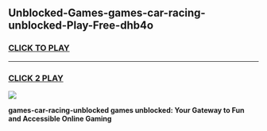 
## Unblocked-Games-games-car-racing-unblocked-Play-Free-dhb4o
<h3>
<a href="https://premium76.site?title=games-car-racing-unblocked&ref=19M">CLICK TO PLAY</a></h3>
<hr>

<h3>
<a href="https://premium76.site?title=games-car-racing-unblocked&ref=19M">CLICK 2 PLAY</a>
  
</h3>

<a href="https://premium76.site?title=games-car-racing-unblocked&ref=19M"><img src="https://clearcache.store/games.png"></a>


**games-car-racing-unblocked games unblocked: Your Gateway to Fun and Accessible Online Gaming**
